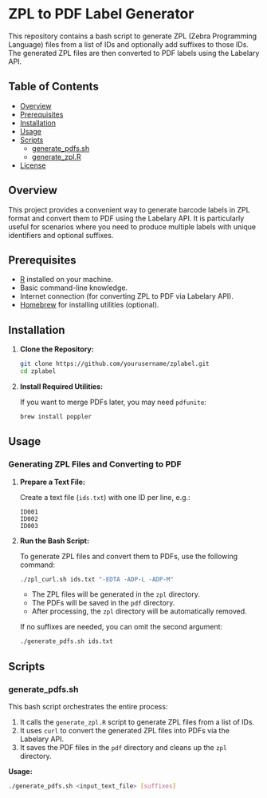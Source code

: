 # ZPL to PDF Label Generator

This repository contains a bash script to generate ZPL (Zebra Programming Language) files from a list of IDs and optionally add suffixes to those IDs. The generated ZPL files are then converted to PDF labels using the Labelary API.

## Table of Contents

- [Overview](#overview)
- [Prerequisites](#prerequisites)
- [Installation](#installation)
- [Usage](#usage)
- [Scripts](#scripts)
  - [generate_pdfs.sh](#generate_pdfssh)
  - [generate_zpl.R](#generate_zplr)
- [License](#license)

## Overview

This project provides a convenient way to generate barcode labels in ZPL format and convert them to PDF using the Labelary API. It is particularly useful for scenarios where you need to produce multiple labels with unique identifiers and optional suffixes.

## Prerequisites

- [R](https://cran.r-project.org/) installed on your machine.
- Basic command-line knowledge.
- Internet connection (for converting ZPL to PDF via Labelary API).
- [Homebrew](https://brew.sh/) for installing utilities (optional).

## Installation

1. **Clone the Repository:**

    ```bash
    git clone https://github.com/yourusername/zplabel.git
    cd zplabel
    ```

2. **Install Required Utilities:**

    If you want to merge PDFs later, you may need `pdfunite`:

    ```bash
    brew install poppler
    ```

## Usage

### Generating ZPL Files and Converting to PDF

1. **Prepare a Text File:**

   Create a text file (`ids.txt`) with one ID per line, e.g.:

    ```plaintext
    ID001
    ID002
    ID003
    ```

2. **Run the Bash Script:**

    To generate ZPL files and convert them to PDFs, use the following command:

    ```bash
    ./zpl_curl.sh ids.txt "-EDTA -ADP-L -ADP-M"
    ```

    - The ZPL files will be generated in the `zpl` directory.
    - The PDFs will be saved in the `pdf` directory.
    - After processing, the `zpl` directory will be automatically removed.

    If no suffixes are needed, you can omit the second argument:

    ```bash
    ./generate_pdfs.sh ids.txt
    ```

## Scripts

### generate_pdfs.sh

This bash script orchestrates the entire process:

1. It calls the `generate_zpl.R` script to generate ZPL files from a list of IDs.
2. It uses `curl` to convert the generated ZPL files into PDFs via the Labelary API.
3. It saves the PDF files in the `pdf` directory and cleans up the `zpl` directory.

**Usage:**

```bash
./generate_pdfs.sh <input_text_file> [suffixes]
